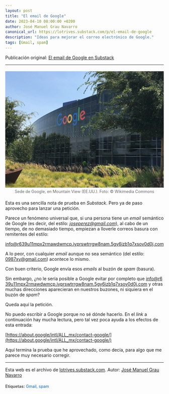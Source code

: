 ```yaml
---
layout: post
title: "El email de Google"
date: 2023-04-10 08:00:00 +0200
author: José Manuel Grau Navarro
canonical_url: https://lotrives.substack.com/p/el-email-de-google
description: "Ideas para mejorar el correo electrónico de Google."
tags: [Gmail, spam]
---
```


Publicación original: [El email de Google en Substack](https://lotrives.substack.com/p/el-email-de-google)

---

<figure class="post-figure">
  <img src="/assets/images/googleplex-cropped-1280.webp"
       alt="Sede de Google, en Mountain View (EE.UU.). Foto: © Wikimedia Commons">
  <figcaption>Sede de Google, en Mountain View (EE.UU.). Foto: © Wikimedia Commons</figcaption>
</figure>

Esta es una sencilla nota de prueba en *Substack*. Pero ya de paso aprovecho para lanzar una petición.

Parece un fenómeno universal que, si una persona tiene un *email* semántico de Google (es decir, del estilo: *joseperez@gmail.com*), al cabo de un tiempo, de no demasiado tiempo, empiezan a lloverle correos basura con remitentes del estilo:

<span class="break-email">info@r639u11mpx2rmawdwmcp.iyprswtrrgw8nam.5gy6izb1q7xsov0d0j.com</span>

A lo peor, con cualquier *email* aunque no sea semántico (del estilo: 0987xy@gmail.com) acontece lo mismo.

Con buen criterio, Google envía esos *emails* al buzón de *spam* (basura).

Sin embargo, ¿no le sería posible a Google evitar por completo que <span class="break-email">info@r639u11mpx2rmawdwmcp.iyprswtrrgw8nam.5gy6izb1q7xsov0d0j.com</span> y otras muchas direcciones aparecieran en nuestros buzones, ni siquiera en el buzón de *spam*?

Queda aquí la petición.

No puedo escribir a Google porque no sé dónde hacerlo. En el *link* a continuación hay mucha lectura, pero tal vez poca ayuda a los efectos de esta entrada:

[https://about.google/intl/ALL_mx/contact-google/](https://about.google/intl/ALL_mx/contact-google/)

Aquí termina la prueba que he aprovechado, como decía, para algo que me parece muy necesario corregir.

---

Esta web es el archivo de [lotrives.substack.com](https://lotrives.substack.com). Autor: [José Manuel Grau Navarro](https://substack.com/@jmgraunavarro)

<p class="post-tags">
  <strong>Etiquetas:</strong>
  <a href="{{ page.url }}#gmail">Gmail</a>, 
  <a href="{{ page.url }}#spam">spam</a>
</p>

<style>
.post-figure { margin: 1.25rem 0; text-align: center; }
.post-figure img { max-width: 100%; height: auto; display: block; margin: 0 auto; }
.post-figure figcaption { font-size: 0.9em; color: #666; margin-top: 0.35rem; }
.break-email { word-break: break-all; overflow-wrap: anywhere; }
.post-tags { font-size: 0.9em; color: #555; margin-top: 1.25rem; }
.post-tags a { color: #0066cc; text-decoration: none; }
.post-tags a:hover { text-decoration: underline; }
</style>
